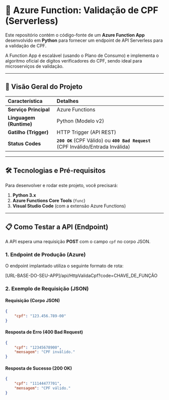 # 🚀 Azure Function: Validação de CPF (Serverless)

Este repositório contém o código-fonte de um **Azure Function App** desenvolvido em **Python** para fornecer um endpoint de API Serverless para a validação de CPF.

A Function App é escalável (usando o Plano de Consumo) e implementa o algoritmo oficial de dígitos verificadores do CPF, sendo ideal para microserviços de validação.

---

## 🌟 Visão Geral do Projeto

| Característica | Detalhes |
| :--- | :--- |
| **Serviço Principal** | Azure Functions |
| **Linguagem (Runtime)** | Python (Modelo v2) |
| **Gatilho (Trigger)** | HTTP Trigger (API REST) |
| **Status Codes** | **`200 OK`** (CPF Válido) ou **`400 Bad Request`** (CPF Inválido/Entrada Inválida) |

---

## 🛠️ Tecnologias e Pré-requisitos

Para desenvolver e rodar este projeto, você precisará:

1.  **Python 3.x**
2.  **Azure Functions Core Tools** (`func`)
3.  **Visual Studio Code** (com a extensão Azure Functions)

---

## 📋 Como Testar a API (Endpoint)

A API espera uma requisição **POST** com o campo `cpf` no corpo JSON.

### 1. Endpoint de Produção (Azure)

O endpoint implantado utiliza o seguinte formato de rota:

[URL-BASE-DO-SEU-APP]/api/HttpValidaCpf?code=CHAVE_DE_FUNÇÃO

### 2. Exemplo de Requisição (JSON)

#### Requisição (Corpo JSON)
```json
{
    "cpf": "123.456.789-00"
}
```
#### Resposta de Erro (400 Bad Request)
```json
{
    "cpf": "12345678900",
    "mensagem": "CPF inválido."
}
```
#### Resposta de Sucesso (200 OK)
```json
{
    "cpf": "11144477701",
    "mensagem": "CPF válido."
}
```

